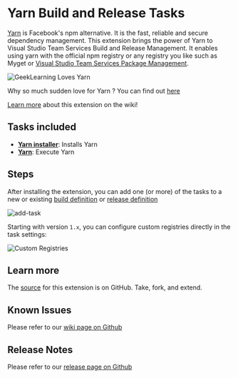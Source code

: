 # Yarn Build and Release Tasks

[Yarn](https://yarnpkg.com/) is Facebook's npm alternative. It is the fast, reliable and secure dependency management. 
This extension brings the power of Yarn to Visual Studio Team Services Build and Release Management. It enables using yarn with the official npm registry or any registry you like such as Myget or [Visual Studio Team Services Package Management](https://marketplace.visualstudio.com/items?itemName=ms.feed#).

![GeekLearning Loves Yarn](Screenshots/GeekLearningLovesYarn.png)

Why so much sudden love for Yarn ? You can find out [here](http://geeklearning.io/npm-install-drives-you-crazy-yarn-and-chill) 

[Learn more](https://github.com/geeklearningio/gl-vsts-tasks-yarn/wiki) about this extension on the wiki!

## Tasks included

* **[Yarn installer](https://github.com/geeklearningio/gl-vsts-tasks-yarn/wiki/Yarn-Installer)**: Installs Yarn 
* **[Yarn](https://github.com/geeklearningio/gl-vsts-tasks-yarn/wiki/Yarn)**: Execute Yarn

## Steps

After installing the extension, you can add one (or more) of the tasks to a new or existing [build definition](https://www.visualstudio.com/en-us/docs/build/define/create) or [release definition](https://www.visualstudio.com/en-us/docs/release/author-release-definition/more-release-definition)

![add-task](Screenshots/Add-Tasks.png)

Starting with version `1.x`, you can configure custom registries directly in the task settings:

![Custom Registries](Screenshots/Custom-Registries.png)

## Learn more

The [source](https://github.com/geeklearningio/gl-vsts-tasks-yarn) for this extension is on GitHub. Take, fork, and extend.

## Known Issues

Please refer to our [wiki page on Github](https://github.com/geeklearningio/gl-vsts-tasks-yarn/wiki/Known-Issues)

## Release Notes

Please refer to our [release page on Github](https://github.com/geeklearningio/gl-vsts-tasks-yarn/releases)